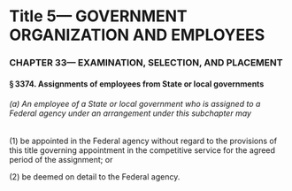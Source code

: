 
# Title 5— GOVERNMENT ORGANIZATION AND EMPLOYEES
### CHAPTER 33— EXAMINATION, SELECTION, AND PLACEMENT
#### § 3374. Assignments of employees from State or local governments
###### (a) An employee of a State or local government who is assigned to a Federal agency under an arrangement under this subchapter may

(1) be appointed in the Federal agency without regard to the provisions of this title governing appointment in the competitive service for the agreed period of the assignment; or

(2) be deemed on detail to the Federal agency.
